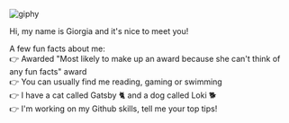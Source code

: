 
![giphy](https://user-images.githubusercontent.com/95615501/158327360-82ce2cc3-6cfa-4887-bd5a-c47728b2922a.gif)
</br>

Hi, my name is Giorgia and it's nice to meet you!

A few fun facts about me:</br>
👉 Awarded "Most likely to make up an award because she can't think of any fun facts" award </br>
👉 You can usually find me reading, gaming or swimming</br>
👉 I have a cat called Gatsby 🐈 and a dog called Loki 🐕</br>
👉 I'm working on my Github skills, tell me your top tips!


<!--
**Gkpd/gkpd** is a ✨ _special_ ✨ repository because its `README.md` (this file) appears on your GitHub profile.

Here are some ideas to get you started:

- 🔭 I’m currently working on ...
- 🌱 I’m currently learning ...
- 👯 I’m looking to collaborate on ...
- 🤔 I’m looking for help with ...
- 💬 Ask me about ...
- 📫 How to reach me: ...
- 😄 Pronouns: ...
- ⚡ Fun fact: ...
-->
